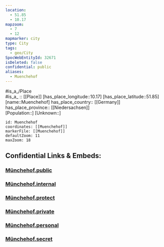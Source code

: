 ```yaml
---
location:
  - 51.85
  - 10.17
mapzoom:
  - 7
  - 12
mapmarker: city
type: City
tags:
  - geo/City
SpocWebEntityId: 32671
isDeleted: false
confidential: public
aliases:
  - Muenchehof
---
```

#is_a_/Place  
#is_a_ :: [[Place]] 
[has_place_longitude::10.17] 
[has_place_latitude::51.85] 
[name::Muenchehof] 
has_place_country:: [[Germany]]  
has_place_province:: [[Niedersachsen]]  
[Population::] 
[Unknown::] 


```leaflet
id: Muenchehof
coordinates: [[Muenchehof]] 
markerFile: [[Muenchehof]] 
defaultZoom: 11 
maxZoom: 18
```


## Confidential Links & Embeds: 

### [Münchehof.public](/_public/\Earth\Continent\Europe\Europe~Central\Germany\Germany~West\Niedersachsen\counties~Niedersachsen\Goslar\cities~Goslar\Seesen\boroughs~SeesenMünchehof.public.md) 

### [Münchehof.internal](/_internal/\Earth\Continent\Europe\Europe~Central\Germany\Germany~West\Niedersachsen\counties~Niedersachsen\Goslar\cities~Goslar\Seesen\boroughs~SeesenMünchehof.internal.md) 

### [Münchehof.protect](/_protect/\Earth\Continent\Europe\Europe~Central\Germany\Germany~West\Niedersachsen\counties~Niedersachsen\Goslar\cities~Goslar\Seesen\boroughs~SeesenMünchehof.protect.md) 

### [Münchehof.private](/_private/\Earth\Continent\Europe\Europe~Central\Germany\Germany~West\Niedersachsen\counties~Niedersachsen\Goslar\cities~Goslar\Seesen\boroughs~SeesenMünchehof.private.md) 

### [Münchehof.personal](/_personal/\Earth\Continent\Europe\Europe~Central\Germany\Germany~West\Niedersachsen\counties~Niedersachsen\Goslar\cities~Goslar\Seesen\boroughs~SeesenMünchehof.personal.md) 

### [Münchehof.secret](/_secret/\Earth\Continent\Europe\Europe~Central\Germany\Germany~West\Niedersachsen\counties~Niedersachsen\Goslar\cities~Goslar\Seesen\boroughs~SeesenMünchehof.secret.md)

